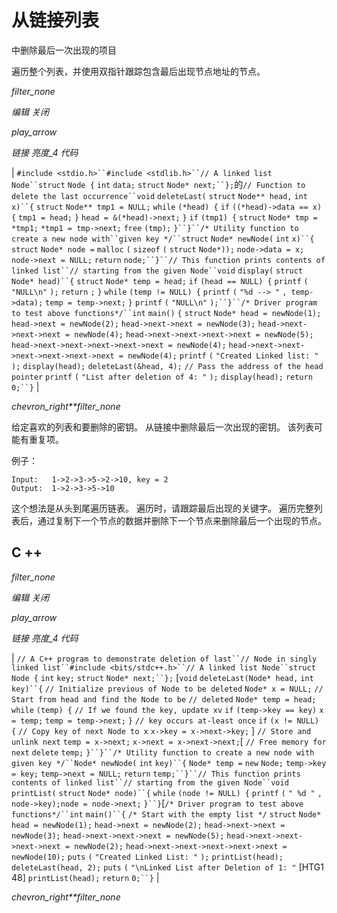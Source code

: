 # 从链接列表

中删除最后一次出现的项目

遍历整个列表，并使用双指针跟踪包含最后出现节点地址的节点。

*filter_none*

*编辑*
*关闭*

*play_arrow*

*链接*
*亮度_4*
*代码*

| `#include <stdio.h>``#include <stdlib.h>``// A linked list Node``struct` `Node {` `int` `data;` `struct` `Node* next;``};`的`// Function to delete the last occurrence``void` `deleteLast(` `struct` `Node** head,` `int` `x)``{` `struct` `Node** tmp1 = NULL;` `while` `(*head) {` `if` `((*head)->data == x) {` `tmp1 = head;` `}` `head = &(*head)->next;` `}` `if` `(tmp1) {` `struct` `Node* tmp = *tmp1;` `*tmp1 = tmp->next;` `free` `(tmp);` `}``}``/* Utility function to create a new node with``given key */``struct` `Node* newNode(` `int` `x)``{` `struct` `Node* node =` `malloc` `(` `sizeof` `(` `struct` `Node*));` `node->data = x;` `node->next = NULL;` `return` `node;``}``// This function prints contents of linked list``// starting from the given Node``void` `display(` `struct` `Node* head)``{` `struct` `Node* temp = head;` `if` `(head == NULL) {` `printf` `(` `"NULL\n"` `);` `return` `;` `}` `while` `(temp != NULL) {` `printf` `(` `"%d --> "` `, temp->data);` `temp = temp->next;` `}` `printf` `(` `"NULL\n"` `);``}``/* Driver program to test above functions*/``int` `main()`​​ `{` `struct` `Node* head = newNode(1);` `head->next = newNode(2);` `head->next->next = newNode(3);` `head->next->next->next = newNode(4);` `head->next->next->next->next = newNode(5);` `head->next->next->next->next->next = newNode(4);` `head->next->next->next->next->next->next = newNode(4);` `printf` `(` `"Created Linked list: "` `);` `display(head);` `deleteLast(&head, 4);` `// Pass the address of the head pointer` `printf` `(` `"List after deletion of 4: "` `);` `display(head);` `return` `0;``}` |

*chevron_right**filter_none*

给定喜欢的列表和要删除的密钥。 从链接中删除最后一次出现的密钥。 该列表可能有重复项。

例子：

```
Input:   1->2->3->5->2->10, key = 2
Output:  1->2->3->5->10
```

这个想法是从头到尾遍历链表。 遍历时，请跟踪最后出现的关键字。 遍历完整列表后，通过复制下一个节点的数据并删除下一个节点来删除最后一个出现的节点。

## C ++

*filter_none*

*编辑*
*关闭*

*play_arrow*

*链接*
*亮度_4*
*代码*

| `// A C++ program to demonstrate deletion of last``// Node in singly linked list``#include <bits/stdc++.h>``// A linked list Node``struct` `Node {` `int` `key;` `struct` `Node* next;``};` [`void` `deleteLast(Node* head,` `int` `key)``{` `// Initialize previous of Node to be deleted` `Node* x = NULL;` `// Start from head and find the Node to be` `// deleted` `Node* temp = head;` `while` `(temp) {` `// If we found the key, update xv` `if` `(temp->key == key)` `x = temp;` `temp = temp->next;` `}` `// key occurs at-least once` `if` `(x != NULL) {` `// Copy key of next Node to x` `x->key = x->next->key;` ] `// Store and unlink next` `temp = x->next;` `x->next = x->next->next;`[ `// Free memory for next` `delete` `temp;` `}``}``/* Utility function to create a new node with` `given key */``Node* newNode(` `int` `key)``{` `Node* temp =` `new` `Node;` `temp->key = key;` `temp->next = NULL;` `return` `temp;``}``// This function prints contents of linked list``// starting from the given Node``void` `printList(` `struct` `Node* node)``{` `while` `(node != NULL) {` `printf` `(` `" %d "` `, node->key);`​​  `node = node->next;` `}``}`[`/* Driver program to test above functions*/``int` `main()``{` `/* Start with the empty list */` `struct` `Node* head = newNode(1);` `head->next = newNode(2);` `head->next->next = newNode(3);` `head->next->next->next = newNode(5);` `head->next->next->next->next = newNode(2);` `head->next->next->next->next->next = newNode(10);` `puts` `(` `"Created Linked List: "` `);` `printList(head);` `deleteLast(head, 2);` `puts` `(` `"\nLinked List after Deletion of 1: "` [HTG1 48] `printList(head);` `return` `0;``}` |

*chevron_right**filter_none*